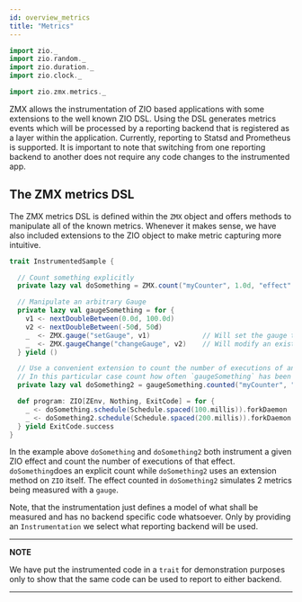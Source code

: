 ```yaml
---
id: overview_metrics
title: "Metrics"
---
```

```scala mdoc:invisible
import zio._
import zio.random._
import zio.duration._
import zio.clock._

import zio.zmx.metrics._
```
ZMX allows the instrumentation of ZIO based applications with some extensions to the well known ZIO DSL. Using the DSL generates metrics events which will be processed 
by a reporting backend that is registered as a layer within the application. Currently, reporting to Statsd and Prometheus is supported. It is important to note that 
switching from one reporting backend to another does not require any code changes to the instrumented app. 

## The ZMX metrics DSL 

The ZMX metrics DSL is defined within the `ZMX` object and offers methods to manipulate all of the known metrics. Whenever it makes sense, we have also included 
extensions to the ZIO object to make metric capturing more intuitive.

```scala mdoc:silent
trait InstrumentedSample {

  // Count something explicitly
  private lazy val doSomething = ZMX.count("myCounter", 1.0d, "effect" -> "count1")

  // Manipulate an arbitrary Gauge
  private lazy val gaugeSomething = for {
    v1 <- nextDoubleBetween(0.0d, 100.0d)
    v2 <- nextDoubleBetween(-50d, 50d)
    _  <- ZMX.gauge("setGauge", v1)             // Will set the gauge to an absolute value 
    _  <- ZMX.gaugeChange("changeGauge", v2)    // Will modify an existing gauge using the observed value as delta
  } yield ()

  // Use a convenient extension to count the number of executions of an effect
  // In this particular case count how often `gaugeSomething` has been set
  private lazy val doSomething2 = gaugeSomething.counted("myCounter", "effect" -> "count2")

  def program: ZIO[ZEnv, Nothing, ExitCode] = for {
    _ <- doSomething.schedule(Schedule.spaced(100.millis)).forkDaemon
    _ <- doSomething2.schedule(Schedule.spaced(200.millis)).forkDaemon
  } yield ExitCode.success
}
```

In the example above `doSomething` and `doSomething2` both instrument a given ZIO effect and count the number of executions of that effect. 
`doSomething`does an explicit count while `doSomething2` uses an extension method on `ZIO` itself. The effect counted in `doSomething2`
simulates 2 metrics being measured with a `gauge`. 

Note, that the instrumentation just defines a model of what shall be measured and has no backend specific code whatsoever. Only by providing 
an `Instrumentation` we select what reporting backend will be used. 

---
**NOTE**

We have put the instrumented code in a `trait` for demonstration purposes only to show that the same code can be used to report to 
either backend.

---





